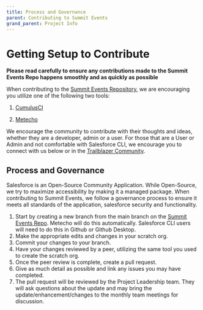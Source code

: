 ```yaml
---
title: Process and Governance
parent: Contributing to Summit Events
grand_parent: Project Info
---
```


# Getting Setup to Contribute
**Please read carefully to ensure any contributions made to the Summit Events Repo happens smoothly and as quickly as possible**

When contributing to the [Summit Events Repository](https://github.com/SFDO-Community/Summit-Events-App), we are encouraging you utilize one of the following two tools:

1. [CumulusCI](https://cumulusci.readthedocs.io/en/latest/get-started.html#work-on-an-existing-cumulusci-project)

2. [Metecho](https://sfdo-community-sprints.github.io/summit-events-app-documentation/docs/project-info/Contributing-to-Summit-Events/metecho/) 

We encourage the community to contribute with their thoughts and ideas, whether they are a developer, admin or a user.  For those that are a User or Admin and not comfortable with Salesforce CLI, we encourage you to connect with us below or in the [Trailblazer Community](https://trailhead.salesforce.com/trailblazer-community/groups/0F94S000000kHi2SAE?tab=discussion&sort=LAST_MODIFIED_DATE_DESC).

## Process and Governance

Salesforce is an Open-Source Community Application. While Open-Source, we try to maximize accessibility by making it a managed package.  When contributing to Summit Events, we follow a governance process to ensure it meets all standards of the application, salesforce security and functionality.

1. Start by creating a new branch from the main branch on the [Summit Events Repo](https://github.com/SFDO-Community/Summit-Events-App). Metecho will do this automatically. Salesforce CLI users will need to do this in Github or Github Desktop.
2. Make the appropriate edits and changes in your scratch org.
3. Commit your changes to your branch.
4. Have your changes reviewed by a peer, utilizing the same tool you used to create the scratch org.
5. Once the peer review is complete, create a pull request.
6. Give as much detail as possible and link any issues you may have completed.
7. The pull request will be reviewed by the Project Leadership team.  They will ask questions about the update and may bring the update/enhancement/changes to the monthly team meetings for discussion.

